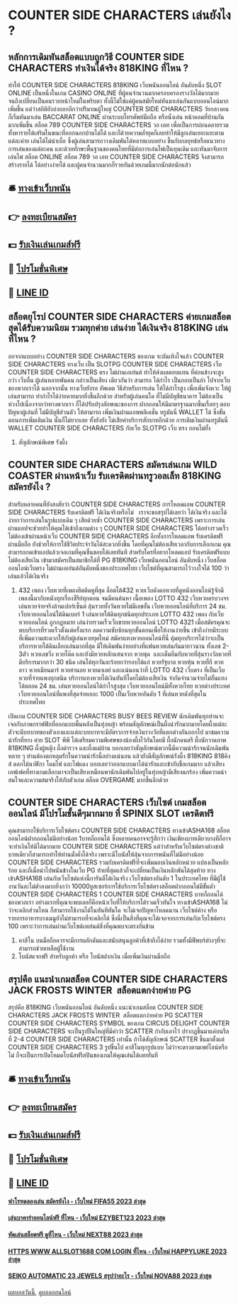 # COUNTER SIDE CHARACTERS เล่นยังไง ?
## หลักการเดิมพันสล็อตแบบถูกวิธี COUNTER SIDE CHARACTERS ทำเงินได้จริง 818KING ที่ไหน ?
ทำให้ COUNTER SIDE CHARACTERS 818KING เว็บพนันออนไลน์ อันดับหนึ่ง SLOT ONLINE เป็นหนึ่งในเกม CASINO ONLINE ที่ผู้คนจำนวนมากครอบครองรางวัลได้มากมาย จนถึงเปลี่ยนเป็นคนรวยหน้าใหม่ในพริบตา ทั้งนี้ไม่ใช่แค่ผู้คนสมัยใหม่หันมาเล่นกันแบบออนไลน์มากเพิ่มขึ้น แต่ว่าสถิติยังบ่งบอกอีกว่าปริมาณผู้ใหญ่ COUNTER SIDE CHARACTERS วัยกลางคนก็เริ่มหันมาเล่น BACCARAT ONLINE ผ่านระบบโทรศัพท์มือถือ หรือนั่งเล่น หน้าคอมที่บ้านกันมากเพิ่มขึ้น สล็อต 789 COUNTER SIDE CHARACTERS วอ เลท เพื่อเป็นการผ่อนคลายรวมทั้งหารายได้เสริมในขณะที่ออกนอกบ้านไม่ได้ และก็ด้วยความล้ำยุคก็เลยทำให้มีลูกเล่นเยอะแยะตามแต่ละค่าย เล่นได้ไม่น่าเบื่อ ซึ่งผู้เล่นสามารถวางเดิมพันได้หลายแบบอย่าง ขึ้นกับกลยุทธ์หรือแนวทางการเล่นของแต่ละคน และด้วยทักษะพื้นฐานของคนไทยที่มีต่อการเล่นไพ่เป็นทุนเดิม และหันมาจับการเล่นไพ่ สล็อต ONLINE สล็อต 789 วอ เลท COUNTER SIDE CHARACTERS จึงสามารถสร้างรายได้ ได้อย่างง่ายได้ และผู้คนจำนวนมากก็รวยกันด้วยเกมนี้มากนักต่อนักแล้ว

## 🛎 [ทางเข้าเว็บพนัน](https://bit.ly/3SdLNi2)
## 👉 [ลงทะเบียนสมัคร](https://bit.ly/3SdLNi2)
## 💵 [รับเงินเล่นเกมส์ฟรี](https://bit.ly/3dyRKHj)
## 👑 [โปรโมชั่นพิเศษ](https://bit.ly/3dyRKHj)
## 📱 [LINE ID](https://bit.ly/3dyRKHj)

## สล็อตยุโรป COUNTER SIDE CHARACTERS ค่ายเกมสล็อตสุดได้รับความนิยม รวมทุกค่าย เล่นง่าย ได้เงินจริง 818KING เล่นที่ไหน ?
อกจากแบบอย่าง COUNTER SIDE CHARACTERS ของเกม จะบันเทิงใจแล้ว COUNTER SIDE CHARACTERS ทางเว็บ เป็น SLOTPG COUNTER SIDE CHARACTERS เว็บ COUNTER SIDE CHARACTERS ตรง ไม่ผ่านเอเย่นต์ ทำให้ส่งผลตอบแทน ที่ค่อนข้างจะสูงกว่า เว็บอื่น ผู้เล่นหลายพันคน กล่าวเป็นเสียง เดียวกันว่า สามารถ ได้กำไร เป็นกอบเป็นกำ ไปจากเว็บ ของพวกเราได้ นอกจากนั้น ทางเว็บยังรอ อัพเดต วิธีสำหรับการเล่น ให้ได้กำไรสูง เพื่อเพิ่มจังหวะ ให้ผู้เล่นสามารถ ทำกำไรได้ง่ายดายมากยิ่งขึ้นอีกด้วย
สำหรับผู้เล่นคนใด ที่ไม่มีบัญชีธนาคาร ไม่ต้องเป็นห่วงไปเนื่องจากว่าทางพวกเรา ก็ได้ปรับปรุงลักษณะของการ ฝากถอนให้มีมาตรฐานมากขึ้นเรื่อยๆ ตอบปัญหาผู้เล่นที่ ไม่มีบัญชีส่วนตัว ให้สามารถ เพิ่มเงินผ่านแอพพลิเคชั่น ทรูมันนี่ WALLET ได้ ซึ่งขั้นตอนการเพิ่มเติมเงิน นั้นก็ไม่ยากเลย ทั้งยังยัง ไม่เสียค่าบริการสักบาทอีกด้วย
การเติมเงินผ่านทรูมันนี่ WALLET COUNTER SIDE CHARACTERS กับเว็บ SLOTPG เว็บ ตรง ถอนไม่ยั้ง
1. สัญลักษณ์พิเศษ รังผึ้ง

## COUNTER SIDE CHARACTERS สมัครเล่นเกม WILD COASTER ผ่านหน้าเว็บ รับเครดิตผ่านทรูวอลเล็ท 818KING สมัครยังไง ?
สำหรับหลายคนที่ยังสงสัยว่า COUNTER SIDE CHARACTERS การโหลดแอพ COUNTER SIDE CHARACTERS รับเครดิตฟรี ได้เงินจริงหรือไม่   เราจะขอสรุปได้เลยว่า ได้เงินจริง และได้ง่ายกว่าการเล่นในรูปแบบเดิม ๆ เสียด้วยซ้ำ COUNTER SIDE CHARACTERS เพราะการเล่นผ่านแอปจะช่วยทำให้คุณได้เข้าถึงเกมต่าง ๆ COUNTER SIDE CHARACTERS ได้อย่างรวดเร็ว ไม่ต้องเข้าผ่านหน้าเว็บ COUNTER SIDE CHARACTERS อีกทั้งการโหลดแอพ รับเครดิตฟรีผ่านมือถือ ยังช่วยให้การใช้ชีวิตประจำวันได้สะดวกยิ่งขึ้น โดยที่คุณไม่ต้องเสียเวลากับการเลือกเกม คุณสามารถกดเข้าแอปแล้วเจอเกมที่คุณชื่นชอบได้เลยทันที สำหรับใครที่อยากโหลดแอป รับเครดิตฟรีแบบไม่ต้องเสียเงิน เข้ามาสมัครเป็นสมาชิกได้ที่ PG 818KING เว็บพนันออนไลน์ อันดับหนึ่ง เว็บสล็อตออนไลน์เว็บตรง ไม่ผ่านเอเย่นต์อันดับหนึ่งของประเทศไทย เว็บไซต์ที่คุณสามารถไว้วางใจได้ 100 ว่าเล่นแล้วได้เงินจริง
1. 432 เพลง เว็บหวยที่เพลงฮิตติดหูที่สุด ล็อตโต้432 หวยเว็บดังคอหวยที่ดูหนังออนไลน์รู้จักดี เพลงนี้มากับหนังทุกเรื่องซีรีย์ทุกตอน จนมีคนค้นหา เนื้อเพลง LOTTO 432 เว็บหวยครบวงจรเล่นหวยจ่ายจริงล้านเปอร์เซ็นต์ ลุ้นรวยทั้งวันหวยไม่มีเลขอั้น เว็บหวยออนไลน์ที่บริการ 24 ชม. เว็บหวยออนไลน์ใต้ดินเบอร์ 1 เล่นหวยใต้ดินทุกชนิดทุกประเภท LOTTO 432 เพลง กับเว็บหวยออนไลน์ ถูกกฎหมาย เล่นง่ายรวดเร็วเว็บขายหวยออนไลน์ LOTTO 4321 เมื่อสมัครคุณจะพบบริการที่รวดเร็วตั้งแต่ครั้งแรก ลดความซับซ้อนทุกขั้นตอนเพื่อให้งานง่ายขึ้น เข้าถึงง่ายมีระบบที่เพิ่มความสะดวกให้กับผู้เล่นหวยยุคใหม่ สมัครแทงหวยออนไลน์ที่นี่ คุ้มทุกบริการไม่ว่าจะเป็นบริการหวยใต้ดินเลือกเล่นมากที่สุด มีให้เดิมพันง่ายอย่างที่แฟนหวยเล่นกันมายาวนาน ทั้งเลข 2-3ตัว หวยเลขวิ่ง หวยโต๊ด และยังมีหวยหลักแสนจาก หวยชุด  และเต็มอิ่มกับหวยที่ลุ้นรางวัลหวยที่มีบริการมากกว่า 30 ชนิด เล่นได้ทุกวันละร้อยกว่ารอบได้แก่ หวยรัฐบาล หวยหุ้น หวยยี่กี หวยลาว หวยเมียนมาร์ หวยฮานอย หวยมาเลย์ และแน่นอนว่าที่ LOTTO 432 เว็บตรง ที่เป็นเว็บหวยที่จ่ายแพงทุกชนิด บริการแทงหวยได้เงินทันทีโดยไม่ต้องเสียเงิน จำกัดจำนวนจ่ายไม่อั้นแทงได้ตลอด 24 ชม. เล่นหวยออนไลน์ได้กำไรสูงสุด เว็บหวยออนไลน์มีทั้งหวยไทย หวยต่างประเทศ เว็บหวยออนไลน์ที่แพงที่สุดจ่ายเยอะ 1000 เป็นเว็บหวยอันดับ 1 ที่เล่นหวยดังที่สุดในประเทศไทย

เปิดเกม COUNTER SIDE CHARACTERS BUSY BEES REVIEW นักเดิมพันทุกท่านจะเจอกับภาพกราฟฟิกที่ออกแบบพื้นหลังเป็นทุ่งหญ้า พร้อมสัญลักษณ์เป็นผึ้งน่ารักมากมายโดยผึ้งแต่ละตัวจะมีบทบาทของตัวเองและแต่ละบทบาทจะมีอัตราการจ่ายเงินรางวัลที่แตกต่างกันออกไป มาชมความน่ารักที่ทาง ค่าย SLOT พีพี ได้เตรียมความพิเศษของน้องผึ้งไว้กันโดยมี ผึ้งนักดนตรี ผึ้งนักวาดภาพ 818KING ผึ้งผู้หญิง ผึ้งตำรวจ และผึ้งแม่บ้าน บอกเลยว่าสัญลักษณ์พวกนี้มีความน่ารักจนนักเดิมพันหลาย ๆ ท่านต้องตกหลุมรักในความน่ารักนี้อย่างแน่นอน แล้วยังมีสัญลักษณ์รังผึ้ง 818KING 818คิงส์ ดอกไม้นาฬิกา โคมไฟ และไฟแดง บอกเลยว่าออกแบบมาได้น่ารักและเข้ากับชื่อเกมมาก แล้วเสียงเอฟเฟคที่ทางเกมเลือกมาจะเป็นเสียงเหมือนพานักเดิมพันไปอยู่ในทุ่งหญ้ามีเสียงนกร้อง เพิ่มความน่าสนใจและความสมจริงให้กับตัวเกม สล็อต OVERGAME มากขึ้นอีกด้วย

## COUNTER SIDE CHARACTERS เว็บไซต์ เกมสล็อต ออนไลน์ มีโปรโมชั้นดีๆมากมาย ที่ SPINIX SLOT เครดิตฟรี
คุณสามารถใช้บริการเว็บไซต์ตรง COUNTER SIDE CHARACTERS ทางเข้าASHA168 สล็อตออนไลน์ฝากถอนไม่มีอย่างน้อย 1บาทก็ถอนได้ ซึ่งหลายคนอาจจะรู้สึกว่า เงินเพียงบาทเดียวบางทีก็อาจจะทำเงินให้มิได้มากมาย COUNTER SIDE CHARACTERS แต่ว่าสำหรับเว็บไซต์ตรงต่างชาติบาทเดียวก็สามารถทำให้ท่านมั่งคั่งได้จริง เพราะมีโบนัสให้ลุ้นจากการพนันที่ไม่มีอย่างน้อย COUNTER SIDE CHARACTERS รวมกับเครดิตฟรีที่จะเพิ่มมอบเงินหลักหน่วย แปลงเป็นหลักร้อย และก็เมื่อนำไปพนันข้างในเว็บ PG ท้ายที่สุดแล้วก็จะเปลี่ยนเป็นเงินหลักพันได้สุดท้าย ทางเข้าASHA168 เล่นกับเว็บไซต์แห่งนี้การันตีได้เงินจริง เว็บไซต์ตรงอันดับ 1 ในประเทศไทย ที่มีผู้ใช้งานวันละไม่ต่ำลงมากยิ่งกว่า 10000ยูสเซอร์การใช้บริการเว็บไซต์ตรงสล็อตฝากถอนไม่มีขั้นต่ำ COUNTER SIDE CHARACTERS 1 COUNTER SIDE CHARACTERS บาทก็ถอนได้ของพวกเรา อย่างแรกที่คุณจะพบเลยก็คือหน้าเว็บที่ให้บริการได้รวดเร็วทันใจ ทางเข้าASHA168 ไม่ว่าจะคลิกส่วนไหน ก็สามารถใช้งานได้ในทันทีทันใด จะไม่เจอปัญหาโหลดนาน เว็บไซต์ค้าง หรือรายการอาหารบางเมนูยังไม่สามารถที่จะคลิกได้ ซึ่งนี่เป็นสิ่งที่คุณจะได้เจอจากการเล่นกับเว็บไซต์ตรง 100 เพราะว่าการเล่นผ่านเว็บไซต์เอเย่นต์สิ่งที่คุณพบจะตรงกันข้าม
1. คาสิโน บนมือถือควรจะมีการผลักดันและสนับสนุนลูกค้าที่เข้าถึงได้ง่าย รวมทั้งมีฟีพบร์ต่างๆที่จะสามารถช่วยเหลือผู้ใช้งาน
2. โบนัสแจกฟรี สำหรับลูกค้า หรือ โบนัสฝากเงิน เมื่อเพิ่มเงินผ่านมือถือ

## สรุปคือ แนะนำเกมสล็อต COUNTER SIDE CHARACTERS JACK FROSTS WINTER  สล็อตแตกง่ายค่าย PG
สรุปคือ 818KING เว็บพนันออนไลน์ อันดับหนึ่ง แนะนำเกมสล็อต COUNTER SIDE CHARACTERS JACK FROSTS WINTER  สล็อตแตกง่ายค่าย PG SCATTER COUNTER SIDE CHARACTERS SYMBOL ของเกม CIRCUS DELIGHT COUNTER SIDE CHARACTERS จะเป็นรูปปืนใหญ่ที่มีคำว่า SCATTER กำกับเอาไว้ ปรากฏขึ้นมาแค่บนรีลที่ 2-4 COUNTER SIDE CHARACTERS เท่านั้น ถ้าได้สัญลักษณ์ SCATTER ขึ้นมาตั้งแต่ COUNTER SIDE CHARACTERS 3 รูปขึ้นไป คาสิโนทุกรูปแบบ ไม่ว่าจะตรงตามเพย์ไลน์หรือไม่ ก็จะเป็นการเปิดโหมดโบนัสฟรีสปินของเกมให้คุณเล่นได้เลยทันที

## 🛎 [ทางเข้าเว็บพนัน](https://bit.ly/3SdLNi2)
## 👉 [ลงทะเบียนสมัคร](https://bit.ly/3SdLNi2)
## 💵 [รับเงินเล่นเกมส์ฟรี](https://bit.ly/3dyRKHj)
## 👑 [โปรโมชั่นพิเศษ](https://bit.ly/3dyRKHj)
## 📱 [LINE ID](https://bit.ly/3dyRKHj)

#### [ฟาโรทดลองเล่น สมัครยังไง - เว็บใหม่ FIFA55 2023 ล่าสุด](https://atom.io/themes/ฟาโรทดลองเล่น%20สมัครยังไง%20-%20เว็บใหม่%20fifa55%202023%20ล่าสุด)
#### [เล่นบาคาร่าออนไลน์ฟรี ที่ไหน - เว็บใหม่ EZYBET123 2023 ล่าสุด](https://atom.io/themes/เล่นบาคาร่าออนไลน์ฟรี%20ที่ไหน%20-%20เว็บใหม่%20ezybet123%202023%20ล่าสุด)
#### [หัดเล่นสล็อตฟรี ดูที่ไหน - เว็บใหม่ NEXT88 2023 ล่าสุด](https://atom.io/themes/หัดเล่นสล็อตฟรี%20ดูที่ไหน%20-%20เว็บใหม่%20next88%202023%20ล่าสุด)
#### [HTTPS WWW ALLSLOT1688 COM LOGIN ที่ไหน - เว็บใหม่ HAPPYLUKE 2023 ล่าสุด](https://atom.io/themes/https%20www%20allslot1688%20com%20login%20ที่ไหน%20-%20เว็บใหม่%20happyluke%202023%20ล่าสุด)
#### [SEIKO AUTOMATIC 23 JEWELS สรุปว่าอะไร - เว็บใหม่ NOVA88 2023 ล่าสุด](https://atom.io/themes/seiko%20automatic%2023%20jewels%20สรุปว่าอะไร%20-%20เว็บใหม่%20nova88%202023%20ล่าสุด)

[ผลบอลวันนี้](https://siamsport.tv "ผลบอลวันนี้"), [ดูบอลออนไลน์](https://siamsport.tv/ดูบอลสด "ดูบอลออนไลน์")